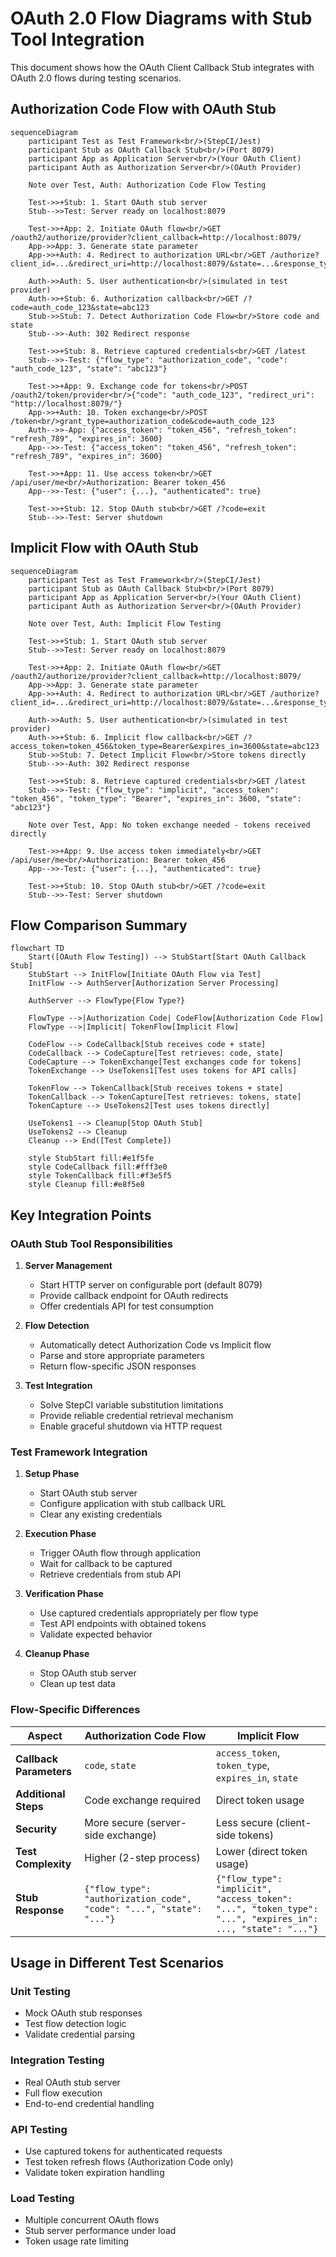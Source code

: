 # OAuth 2.0 Flow Diagrams with Stub Tool Integration

This document shows how the OAuth Client Callback Stub integrates with OAuth 2.0 flows during testing scenarios.

## Authorization Code Flow with OAuth Stub

```mermaid
sequenceDiagram
    participant Test as Test Framework<br/>(StepCI/Jest)
    participant Stub as OAuth Callback Stub<br/>(Port 8079)
    participant App as Application Server<br/>(Your OAuth Client)
    participant Auth as Authorization Server<br/>(OAuth Provider)

    Note over Test, Auth: Authorization Code Flow Testing

    Test->>+Stub: 1. Start OAuth stub server
    Stub-->>Test: Server ready on localhost:8079

    Test->>+App: 2. Initiate OAuth flow<br/>GET /oauth2/authorize/provider?client_callback=http://localhost:8079/
    App->>App: 3. Generate state parameter
    App->>+Auth: 4. Redirect to authorization URL<br/>GET /authorize?client_id=...&redirect_uri=http://localhost:8079/&state=...&response_type=code

    Auth->>Auth: 5. User authentication<br/>(simulated in test provider)
    Auth->>+Stub: 6. Authorization callback<br/>GET /?code=auth_code_123&state=abc123
    Stub->>Stub: 7. Detect Authorization Code Flow<br/>Store code and state
    Stub-->>-Auth: 302 Redirect response

    Test->>+Stub: 8. Retrieve captured credentials<br/>GET /latest
    Stub-->>-Test: {"flow_type": "authorization_code", "code": "auth_code_123", "state": "abc123"}

    Test->>+App: 9. Exchange code for tokens<br/>POST /oauth2/token/provider<br/>{"code": "auth_code_123", "redirect_uri": "http://localhost:8079/"}
    App->>+Auth: 10. Token exchange<br/>POST /token<br/>grant_type=authorization_code&code=auth_code_123
    Auth-->>-App: {"access_token": "token_456", "refresh_token": "refresh_789", "expires_in": 3600}
    App-->>-Test: {"access_token": "token_456", "refresh_token": "refresh_789", "expires_in": 3600}

    Test->>+App: 11. Use access token<br/>GET /api/user/me<br/>Authorization: Bearer token_456
    App-->>-Test: {"user": {...}, "authenticated": true}

    Test->>+Stub: 12. Stop OAuth stub<br/>GET /?code=exit
    Stub-->>-Test: Server shutdown
```

## Implicit Flow with OAuth Stub

```mermaid
sequenceDiagram
    participant Test as Test Framework<br/>(StepCI/Jest)
    participant Stub as OAuth Callback Stub<br/>(Port 8079)
    participant App as Application Server<br/>(Your OAuth Client)
    participant Auth as Authorization Server<br/>(OAuth Provider)

    Note over Test, Auth: Implicit Flow Testing

    Test->>+Stub: 1. Start OAuth stub server
    Stub-->>Test: Server ready on localhost:8079

    Test->>+App: 2. Initiate OAuth flow<br/>GET /oauth2/authorize/provider?client_callback=http://localhost:8079/
    App->>App: 3. Generate state parameter
    App->>+Auth: 4. Redirect to authorization URL<br/>GET /authorize?client_id=...&redirect_uri=http://localhost:8079/&state=...&response_type=token

    Auth->>Auth: 5. User authentication<br/>(simulated in test provider)
    Auth->>+Stub: 6. Implicit flow callback<br/>GET /?access_token=token_456&token_type=Bearer&expires_in=3600&state=abc123
    Stub->>Stub: 7. Detect Implicit Flow<br/>Store tokens directly
    Stub-->>-Auth: 302 Redirect response

    Test->>+Stub: 8. Retrieve captured credentials<br/>GET /latest
    Stub-->>-Test: {"flow_type": "implicit", "access_token": "token_456", "token_type": "Bearer", "expires_in": 3600, "state": "abc123"}

    Note over Test, App: No token exchange needed - tokens received directly

    Test->>+App: 9. Use access token immediately<br/>GET /api/user/me<br/>Authorization: Bearer token_456
    App-->>-Test: {"user": {...}, "authenticated": true}

    Test->>+Stub: 10. Stop OAuth stub<br/>GET /?code=exit
    Stub-->>-Test: Server shutdown
```

## Flow Comparison Summary

```mermaid
flowchart TD
    Start([OAuth Flow Testing]) --> StubStart[Start OAuth Callback Stub]
    StubStart --> InitFlow[Initiate OAuth Flow via Test]
    InitFlow --> AuthServer[Authorization Server Processing]

    AuthServer --> FlowType{Flow Type?}

    FlowType -->|Authorization Code| CodeFlow[Authorization Code Flow]
    FlowType -->|Implicit| TokenFlow[Implicit Flow]

    CodeFlow --> CodeCallback[Stub receives code + state]
    CodeCallback --> CodeCapture[Test retrieves: code, state]
    CodeCapture --> TokenExchange[Test exchanges code for tokens]
    TokenExchange --> UseTokens1[Test uses tokens for API calls]

    TokenFlow --> TokenCallback[Stub receives tokens + state]
    TokenCallback --> TokenCapture[Test retrieves: tokens, state]
    TokenCapture --> UseTokens2[Test uses tokens directly]

    UseTokens1 --> Cleanup[Stop OAuth Stub]
    UseTokens2 --> Cleanup
    Cleanup --> End([Test Complete])

    style StubStart fill:#e1f5fe
    style CodeCallback fill:#fff3e0
    style TokenCallback fill:#f3e5f5
    style Cleanup fill:#e8f5e8
```

## Key Integration Points

### OAuth Stub Tool Responsibilities

1. **Server Management**

   - Start HTTP server on configurable port (default 8079)
   - Provide callback endpoint for OAuth redirects
   - Offer credentials API for test consumption

2. **Flow Detection**

   - Automatically detect Authorization Code vs Implicit flow
   - Parse and store appropriate parameters
   - Return flow-specific JSON responses

3. **Test Integration**
   - Solve StepCI variable substitution limitations
   - Provide reliable credential retrieval mechanism
   - Enable graceful shutdown via HTTP request

### Test Framework Integration

1. **Setup Phase**

   - Start OAuth stub server
   - Configure application with stub callback URL
   - Clear any existing credentials

2. **Execution Phase**

   - Trigger OAuth flow through application
   - Wait for callback to be captured
   - Retrieve credentials from stub API

3. **Verification Phase**

   - Use captured credentials appropriately per flow type
   - Test API endpoints with obtained tokens
   - Validate expected behavior

4. **Cleanup Phase**
   - Stop OAuth stub server
   - Clean up test data

### Flow-Specific Differences

| Aspect                  | Authorization Code Flow                                              | Implicit Flow                                                                                              |
| ----------------------- | -------------------------------------------------------------------- | ---------------------------------------------------------------------------------------------------------- |
| **Callback Parameters** | `code`, `state`                                                      | `access_token`, `token_type`, `expires_in`, `state`                                                        |
| **Additional Steps**    | Code exchange required                                               | Direct token usage                                                                                         |
| **Security**            | More secure (server-side exchange)                                   | Less secure (client-side tokens)                                                                           |
| **Test Complexity**     | Higher (2-step process)                                              | Lower (direct token usage)                                                                                 |
| **Stub Response**       | `{"flow_type": "authorization_code", "code": "...", "state": "..."}` | `{"flow_type": "implicit", "access_token": "...", "token_type": "...", "expires_in": ..., "state": "..."}` |

## Usage in Different Test Scenarios

### Unit Testing

- Mock OAuth stub responses
- Test flow detection logic
- Validate credential parsing

### Integration Testing

- Real OAuth stub server
- Full flow execution
- End-to-end credential handling

### API Testing

- Use captured tokens for authenticated requests
- Test token refresh flows (Authorization Code only)
- Validate token expiration handling

### Load Testing

- Multiple concurrent OAuth flows
- Stub server performance under load
- Token usage rate limiting
